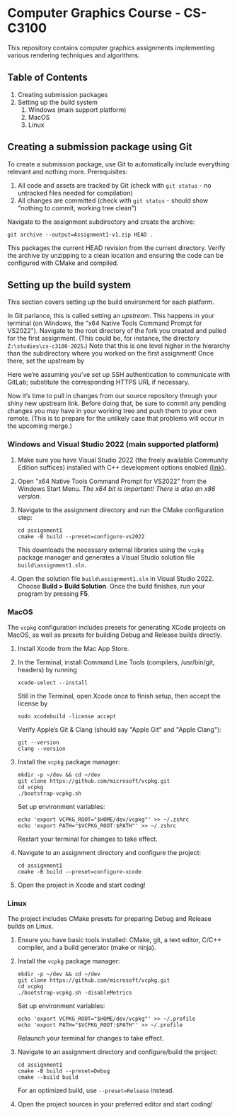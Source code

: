 # Computer Graphics Course - CS-C3100
This repository contains computer graphics assignments implementing various rendering techniques and algorithms.

## Table of Contents
1. Creating submission packages
1. Setting up the build system
    1. Windows (main support platform)
    1. MacOS
    1. Linux

## Creating a submission package using Git

To create a submission package, use Git to automatically include everything relevant and nothing more. Prerequisites:
1. All code and assets are tracked by Git (check with `git status` - no untracked files needed for compilation)
2. All changes are committed (check with `git status` - should show "nothing to commit, working tree clean")

Navigate to the assignment subdirectory and create the archive:
```
git archive --output=Assignment1-v1.zip HEAD .
```
This packages the current HEAD revision from the current directory. Verify the archive by unzipping to a clean location and ensuring the code can be configured with CMake and compiled.




## Setting up the build system

This section covers setting up the build environment for each platform. 

In Git parlance, this is called setting an *upstream*. This happens in your terminal (on Windows, the “x64 Native
Tools Command Prompt for VS2022"). Navigate to the root directory of the fork you created and
pulled for the first assignment. (This could be, for instance, the directory `Z:\studies\cs-c3100-2025`.) Note
that this is one level higher in the hierarchy than the subdirectory where you worked on the first assignment! Once
there, set the upstream by

Here we’re assuming you’ve set up SSH authentication to communicate with GitLab; substitute the corresponding HTTPS URL if necessary.

Now it’s time to pull in changes from our source repository through your shiny new upstream link. Before doing that, be sure to commit any pending changes you may have in your working tree and push them to your own remote. (This is to prepare for the unlikely case that problems will occur in the upcoming merge.)



### Windows and Visual Studio 2022 (main supported platform)

1. Make sure you have Visual Studio 2022 (the freely available Community Edition suffices) installed with C++ development options enabled [(link)](https://visualstudio.microsoft.com/).

1. Open "x64 Native Tools Command Prompt for VS2022" from the Windows Start Menu. *The x64 bit is important! There is also an x86 version.*

1. Navigate to the assignment directory and run the CMake configuration step:
    ```
    cd assignment1
    cmake -B build --preset=configure-vs2022
    ```
    This downloads the necessary external libraries using the `vcpkg` package manager and generates a Visual Studio solution file `build\assignment1.sln`.

1. Open the solution file `build\assignment1.sln` in Visual Studio 2022. Choose **Build > Build Solution**. Once the build finishes, run your program by pressing **F5**.


### MacOS

The `vcpkg` configuration includes presets for generating XCode projects on MacOS, as well as presets for building Debug and Release builds directly.

1. Install Xcode from the Mac App Store.

1. In the Terminal, install Command Line Tools (compilers, /usr/bin/git, headers) by running
    ```
    xcode-select --install
    ```

    Still in the Terminal, open Xcode once to finish setup, then accept the license by
    ```
    sudo xcodebuild -license accept
    ```

    Verify Apple’s Git & Clang (should say "Apple Git" and "Apple Clang"):
    ```
    git --version
    clang --version
    ```

1. Install the ```vcpkg``` package manager:
    ```
    mkdir -p ~/dev && cd ~/dev
    git clone https://github.com/microsoft/vcpkg.git
    cd vcpkg
    ./bootstrap-vcpkg.sh
    ```

    Set up environment variables:
    ```
    echo 'export VCPKG_ROOT="$HOME/dev/vcpkg"' >> ~/.zshrc
    echo 'export PATH="$VCPKG_ROOT:$PATH"' >> ~/.zshrc
    ```
    Restart your terminal for changes to take effect.

1. Navigate to an assignment directory and configure the project:
    ```
    cd assignment1
    cmake -B build --preset=configure-xcode
    ```

1. Open the project in Xcode and start coding!


### Linux

The project includes CMake presets for preparing Debug and Release builds on Linux.

1. Ensure you have basic tools installed: CMake, git, a text editor, C/C++ compiler, and a build generator (make or ninja).

1. Install the `vcpkg` package manager:
    ```
    mkdir -p ~/dev && cd ~/dev
    git clone https://github.com/microsoft/vcpkg.git
    cd vcpkg
    ./bootstrap-vcpkg.sh -disableMetrics
    ```

    Set up environment variables:
    ```
    echo 'export VCPKG_ROOT="$HOME/dev/vcpkg"' >> ~/.profile
    echo 'export PATH="$VCPKG_ROOT:$PATH"' >> ~/.profile
    ```
    Relaunch your terminal for changes to take effect.

1. Navigate to an assignment directory and configure/build the project:
    ```
    cd assignment1
    cmake -B build --preset=Debug
    cmake --build build
    ```
    For an optimized build, use `--preset=Release` instead.

1. Open the project sources in your preferred editor and start coding!
